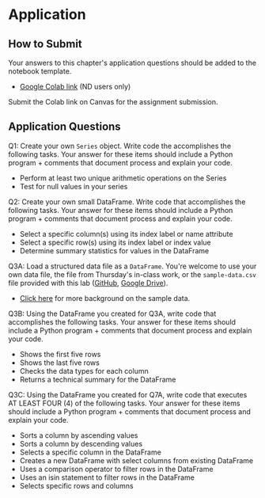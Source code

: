 # Application 

## How to Submit

Your answers to this chapter's application questions should be added to the notebook template.
- [Google Colab link](https://colab.research.google.com/drive/1DTF5vCYuvXrC-MIQJ7Evc_DNX5zg5c9M?usp=sharing) (ND users only)

Submit the Colab link on Canvas for the assignment submission.

## Application Questions

Q1: Create your own `Series` object. Write code the accomplishes the following tasks. Your answer for these items should include a Python program + comments that document process and explain your code.
- Perform at least two unique arithmetic operations on the Series
- Test for null values in your series

Q2: Create your own small DataFrame. Write code that accomplishes the following tasks. Your answer for these items should include a Python program + comments that document process and explain your code.
- Select a specific column(s) using its index label or name attribute
- Select a specific row(s) using its index label or index value
- Determine summary statistics for values in the DataFrame

Q3A: Load a structured data file as a `DataFrame`. You're welcome to use your own data file, the file from Thursday's in-class work, or the `sample-data.csv` file provided with this lab ([GitHub](https://github.com/kwaldenphd/football-structured-data/blob/main/background.md#football-rosters), [Google Drive](https://drive.google.com/file/d/1uDNxiBx2gVRmIPR3Ka3-jLguNkcl1LqC/view?usp=sharing)).
- [Click here](https://github.com/kwaldenphd/football-structured-data/blob/main/background.md#football-rosters) for more background on the sample data.

Q3B: Using the DataFrame you created for Q3A, write code that accomplishes the following tasks. Your answer for these items should include a Python program + comments that document process and explain your code.
- Shows the first five rows
- Shows the last five rows
- Checks the data types for each column
- Returns a technical summary for the DataFrame

Q3C: Using the DataFrame you created for Q7A, write code that executes AT LEAST FOUR (4) of the following tasks. Your answer for these items should include a Python program + comments that document process and explain your code.
- Sorts a column by ascending values
- Sorts a column by descending values
- Selects a specific column in the DataFrame
- Creates a new DataFrame with select columns from existing DataFrame
- Uses a comparison operator to filter rows in the DataFrame
- Uses an isin statement to filter rows in the DataFrame
- Selects specific rows and columns
